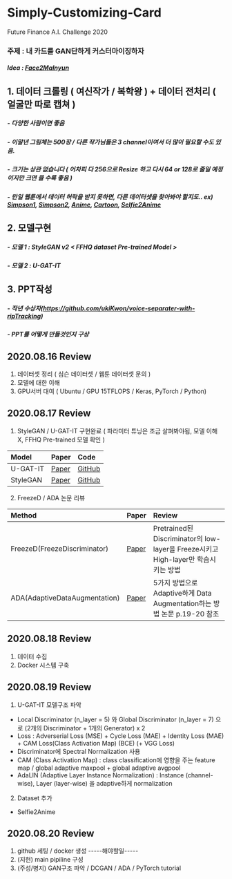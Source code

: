 # Simply-Customizing-Card
Future Finance A.I. Challenge 2020
### 주제 : 내 카드를 GAN단하게 커스터마이징하자
##### Idea : [Face2Malnyun](https://github.com/bryandlee/malnyun_faces)


## 1. 데이터 크롤링 ( 여신작가 / 복학왕 ) + 데이터 전처리 ( 얼굴만 따로 캡쳐 )
##### - 다양한 사람이면 좋음
##### - 이말년 그림체는 500장 / 다른 작가님들은 3 channel이여서 더 많이 필요할 수도 있음.
##### - 크기는 상관 없습니다 ( 어차피 다 256으로 Resize 하고 다시 64 or 128로 줄일 예정이지만 크면 클 수록 좋음 )
##### - 만일 웹툰에서 데이터 허락을 받지 못하면, 다른 데이터셋을 찾아봐야 할지도.. ex) [Simpson1](https://www.kaggle.com/alexattia/the-simpsons-characters-dataset), [Simpson2](https://www.kaggle.com/kostastokis/simpsons-faces), [Anime](https://www.kaggle.com/splcher/animefacedataset), [Cartoon](https://google.github.io/cartoonset/), [Selfie2Anime](https://www.kaggle.com/arnaud58/selfie2anime)

## 2. 모델구현 
##### - 모델 1 : StyleGAN v2 < FFHQ dataset Pre-trained Model >
##### - 모델 2 : U-GAT-IT


## 3. PPT작성
##### - 작년 수상자(https://github.com/ukiKwon/voice-separater-with-ripTracking)
##### - PPT를 어떻게 만들것인지 구상





## 2020.08.16 Review

1. 데이터셋 정리 ( 심슨 데이터셋 / 웹툰 데이터셋 문의 )
2. 모델에 대한 이해
3. GPU서버 대여 ( Ubuntu / GPU 15TFLOPS / Keras, PyTorch / Python)

## 2020.08.17 Review

1. StyleGAN / U-GAT-IT 구현완료 ( 파라미터 튜닝은 조금 살펴봐야됨, 모델 이해 X, FFHQ Pre-trained 모델 확인 )

|Model|Paper|Code|
|:---|:---|:---|
| U-GAT-IT | [Paper](https://arxiv.org/pdf/1907.10830.pdf) | [GitHub](https://github.com/znxlwm/UGATIT-pytorch) |
| StyleGAN | [Paper](https://arxiv.org/pdf/1812.04948.pdf) | [GitHub](https://github.com/rosinality/stylegan2-pytorch) |

2. FreezeD / ADA 논문 리뷰

|Method|Paper|Review|
|:---|:---|:---|
| FreezeD(FreezeDiscriminator) | [Paper](https://arxiv.org/pdf/2002.10964.pdf) | Pretrained된 Discriminator의 low-layer을 Freeze시키고 High-layer만 학습시키는 방법 |
| ADA(AdaptiveDataAugmentation) | [Paper](https://research.nvidia.com/sites/default/files/pubs/2020-06_Training-Generative-Adversarial/karras2020-limited-data.pdf )| 5가지 방법으로 Adaptive하게 Data Augmentation하는 방법 논문 p.19-20 참조 |

## 2020.08.18 Review

1. 데이터 수집
2. Docker 시스템 구축

## 2020.08.19 Review

1. U-GAT-IT 모델구조 파악
- Local Discriminator (n_layer = 5) 와 Global Discriminator (n_layer = 7) 으로 (2개의 Discriminator + 1개의 Generator) x 2
- Loss : Adverserial Loss (MSE) + Cycle Loss (MAE) + Identity Loss (MAE) + CAM Loss(Class Activation Map) (BCE) (+ VGG Loss)
- Discriminator에 Spectral Normalization 사용
- CAM (Class Activation Map) : class classification에 영향을 주는 feature map / global adaptive maxpool + global adaptive avgpool
- AdaLIN (Adaptive Layer Instance Normalization) : Instance (channel-wise), Layer (layer-wise) 을 adaptive하게 normalization

2. Dataset 추가
- Selfie2Anime

## 2020.08.20 Review

1. github 세팅 / docker 생성
-----해야할일-----
2. (지헌)     main pipiline 구성
3. (주성/병지) GAN구조 파악 / DCGAN / ADA / PyTorch tutorial


